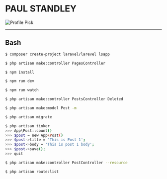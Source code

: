 # **PAUL STANDLEY**

![Profile Pick](http://res.cloudinary.com/pieol2/image/upload/v1516543296/profile-small.png)

---

## Bash

```bash
$ composer create-project laravel/larevel lsapp

$ php artisan make:controller PagesController

$ npm install

$ npm run dev

$ npm run watch

$ php artisan make:controller PostsController Deleted

$ php artisan make:model Post -m

$ php artisan migrate

$ php artisan tinker
>>> App\Post::count()
>>> $post = new App\Post()
>>> $post->title = 'This is Post 1';
>>> $post->body = 'This is post 1 body';
>>> $post->save();
>>> quit

$ php artisan make:controller PostController --resource

$ php artisan route:list
```
